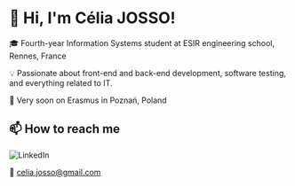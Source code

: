 # 👋 Hi, I'm Célia JOSSO!

🎓 Fourth-year Information Systems student at ESIR engineering school, Rennes, France

💡 Passionate about front-end and back-end development, software testing, and everything related to IT.

📌 Very soon on Erasmus in Poznań, Poland  

## 📫 How to reach me
![LinkedIn](https://www.linkedin.com/in/celiajosso/)  

📧 celia.josso@gmail.com  
